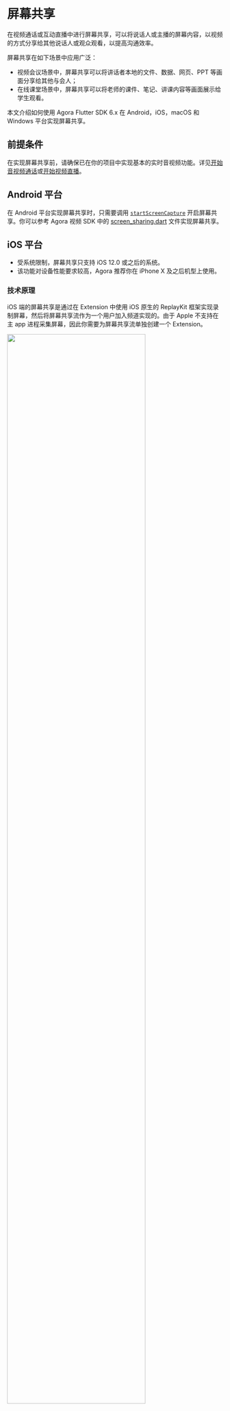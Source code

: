 # 屏幕共享

在视频通话或互动直播中进行屏幕共享，可以将说话人或主播的屏幕内容，以视频的方式分享给其他说话人或观众观看，以提高沟通效率。

屏幕共享在如下场景中应用广泛：

- 视频会议场景中，屏幕共享可以将讲话者本地的文件、数据、网页、PPT 等画面分享给其他与会人；
- 在线课堂场景中，屏幕共享可以将老师的课件、笔记、讲课内容等画面展示给学生观看。

本文介绍如何使用 Agora Flutter SDK 6.x 在 Android，iOS，macOS 和 Windows 平台实现屏幕共享。


## 前提条件

在实现屏幕共享前，请确保已在你的项目中实现基本的实时音视频功能。详见[开始音视频通话](./start_call_flutter_ng)或[开始视频直播](./start_live_flutter_ng)。


## Android 平台

在 Android 平台实现屏幕共享时，只需要调用 [`startScreenCapture`](./API%20Reference/flutter_ng/API/class_irtcengine.html#api_irtcengine_startscreencapture) 开启屏幕共享。你可以参考 Agora 视频 SDK 中的 [screen_sharing.dart](https://github.com/AgoraIO-Extensions/Agora-Flutter-SDK/blob/main/example/lib/examples/advanced/screen_sharing/screen_sharing.dart) 文件实现屏幕共享。

## iOS 平台

<div class="alert note"><ul><li>受系统限制，屏幕共享只支持 iOS 12.0 或之后的系统。</li><li>该功能对设备性能要求较高，Agora 推荐你在 iPhone X 及之后机型上使用。</li></ul></div>

### 技术原理

iOS 端的屏幕共享是通过在 Extension 中使用 iOS 原生的 ReplayKit 框架实现录制屏幕，然后将屏幕共享流作为一个用户加入频道实现的。由于 Apple 不支持在主 app 进程采集屏幕，因此你需要为屏幕共享流单独创建一个 Extension。

<img src="https://web-cdn.agora.io/docs-files/1669950976994" width="80%">

### 实现步骤
#### 1. 打开项目

  前往你的项目文件夹，用 Xcode 打开 `ios/.xcodeproj`。

#### 2. 创建 Broadcast Upload Extension

  a. 在 Xcode 菜单栏，点击 **File > New > Target...**, 在弹出的窗口中选择 **Broadcast Upload Extension**, 点击 **Next**。
  <img src="https://web-cdn.agora.io/docs-files/1669197671714" width="80%">

  b. 在弹出的窗口中填写 **Product Name** 等信息，取消勾选 **Include UI Extension**，点击 **Finish**。Xcode 会自动创建该 Extension 的文件夹，其中包含 `SampleHandler.h` 文件。
  <img src="https://web-cdn.agora.io/docs-files/1669197908653" width="80%">

  c. 在 **Target** 下选中刚创建的 Extension，点击 **General**，在 **Deployment Info** 下将 iOS 的版本设置为 12.0 或以上。
  <img src="https://web-cdn.agora.io/docs-files/1669199079385" width="80%">

  <div class="alert note">Broadcast Upload Extension 的内存使用限制为 50 MB，请确保屏幕共享的 Extension 内存使用不超过 50 MB。</div>

#### 3. 修改 Podfile

如果你使用 Cocoapods，则需要在 `Podfile` 文件中添加如下内容，为你的屏幕共享 Extension 添加依赖。

  ```
  target 'Your Extension Name' do
        pod 'AgoraRtcEngine_iOS', 'x.x.x.x'
  end
  ```

  <div class="alert note"><ul><li>将 <code>Your Extension Name</code> 替换为你的 Extension 名。</li><li>pod 依赖版本需要与 <a href="https://github.com/AgoraIO-Extensions/Agora-Flutter-SDK/blob/main/ios/agora_rtc_engine.podspec">agora_rtc_engine/ios/agora_rtc_engine.podspec</a> 文件中的 SDK 依赖版本保持一致。</li></ul></div>

打开终端，进入 `./ios` 目录，运行 `pod install`。

#### 4. 修改 SampleHandler

修改 `SampleHandler.h` 文件，以修改实现屏幕共享的代码逻辑：

  - 如果你只需使用 Agora 提供的 `AgoraReplayKitExtension.xcframework` 中的功能，修改方式为：选中 `Target` 为刚刚创建的 Extension，在 **Info** 中将 **NSExtension > NSExtensionPrincipalClass** 所对应的 **Value** 从 **SampleHandler** 改为 **AgoraReplayKitHandler**。

    ![](https://web-cdn.agora.io/docs-files/1669346575589)

  - 如果你还需要自定义一些业务逻辑，修改方式为：将如下代码替换到 `SampleHandler.h` 文件中：

    ```objectivec
      // Objective-C
      #import "SampleHandler.h"
      #import "AgoraReplayKitExt.h"
      #import <sys/time.h>
    
      @interface SampleHandler ()<AgoraReplayKitExtDelegate>
    
      @end
    
      @implementation SampleHandler
    
      - (void)broadcastStartedWithSetupInfo:(NSDictionary<NSString *,NSObject *> *)setupInfo {
          // User has requested to start the broadcast. Setup info from the UI extension can be supplied but optional.
          [[AgoraReplayKitExt shareInstance] start:self];
    
      }
    
      - (void)broadcastPaused {
          // User has requested to pause the broadcast. Samples will stop being delivered.
          NSLog(@"broadcastPaused");
          [[AgoraReplayKitExt shareInstance] pause];
      }
    
      - (void)broadcastResumed {
          // User has requested to resume the broadcast. Samples delivery will resume.
          NSLog(@"broadcastResumed");
          [[AgoraReplayKitExt shareInstance] resume];
    
      }
    
      - (void)broadcastFinished {
          // User has requested to finish the broadcast.
          NSLog(@"broadcastFinished");
          [[AgoraReplayKitExt shareInstance] stop];
    
      }
    
      - (void)processSampleBuffer:(CMSampleBufferRef)sampleBuffer withType:(RPSampleBufferType)sampleBufferType {
          [[AgoraReplayKitExt shareInstance] pushSampleBuffer:sampleBuffer withType:sampleBufferType];
      }
    
      #pragma mark - AgoraReplayKitExtDelegate
    
      - (void)broadcastFinished:(AgoraReplayKitExt *_Nonnull)broadcast reason:(AgoraReplayKitExtReason)reason {
          switch (reason) {
              case AgoraReplayKitExtReasonInitiativeStop:
                  {
                    // NSDictionary *userInfo = @{NSLocalizedDescriptionKey : @"Host app stop screen capture"};
                    // NSError *error = [NSError errorWithDomain:NSCocoaErrorDomain code:0 userInfo:userInfo];
                    // [self finishBroadcastWithError:error];
                      NSLog(@"AgoraReplayKitExtReasonInitiativeStop");
                  }
                  break;
              case AgoraReplayKitExtReasonConnectFail:
                  {
                    // NSDictionary *userInfo = @{NSLocalizedDescriptionKey : @"Connect host app fail need startScreenCapture in host app"};
                    // NSError *error = [NSError errorWithDomain:NSCocoaErrorDomain code:0 userInfo:userInfo];
                    // [self finishBroadcastWithError:error];
                      NSLog(@"AgoraReplayKitExReasonConnectFail");
                  }
                  break;
    
              case AgoraReplayKitExtReasonDisconnect:
                  {
                    // NSDictionary *userInfo = @{NSLocalizedDescriptionKey : @"disconnect with host app"};
                    // NSError *error = [NSError errorWithDomain:NSCocoaErrorDomain code:0 userInfo:userInfo];
                    // [self finishBroadcastWithError:error];
                      NSLog(@"AgoraReplayKitExReasonDisconnect");
                  }
                  break;
              default:
                  break;
          }
      }
    
      @end
    ```

#### 4. 开始屏幕共享

调用 [`startScreenCapture`](./API%20Reference/flutter_ng/API/class_irtcengine.html#api_irtcengine_startscreencapture)，并结合用户的手动操作，使 app 开启屏幕共享。有两种方式供你参考：

   - 方式一：提示用户在 iOS 系统的控制中心长按**屏幕录制**按钮，并选择用你创建的 Extension 开启录制。
   - 方式二：使用 Apple 在 iOS 12.0 中新增的 [RPSystemBroadcastPickerView](https://developer.apple.com/documentation/replaykit/rpsystembroadcastpickerview)，使 app 界面弹出“开启屏幕共享”的按钮。提示用户通过点击该按钮开启录制。


## macOS/Windows 平台
### 技术原理

Agora 目前在 macOS/Windows 平台上支持以下两种屏幕共享方案：

- 通过 `displayId` 共享指定屏幕，或指定屏幕的部分区域。
- 通过 `windowId` 共享指定窗口，或指定窗口的部分区域。

API 的调用时序如下图所示：

![](https://web-cdn.agora.io/docs-files/1669950827142)
### 实现步骤
#### 1. 获取屏幕 ID 或窗口 ID

你可以直接通过 agora_rtc_engine 提供的 [`getScreenCaptureSources`](./API%20Reference/flutter_ng/API/class_irtcengine.html#api_irtcengine_getscreencapturesources) 来获取 Display ID 或 Window ID，示例代码如下：

  ```dart
  await rtcEngine.getScreenCaptureSources(
          thumbSize: thumbSize, iconSize: iconSize, includeScreen: true);
  ```

#### 2. 共享指定的屏幕或窗口

以下示例代码演示如何在 macOS/Windows 上通过 Display ID 共享指定屏幕：

  ```dart
  await rtcEngine.startScreenCaptureByDisplayId(
      displayId: sourceId!,
      regionRect: const Rectangle(x: 0, y: 0, width: 0, height: 0),
      captureParams: const ScreenCaptureParameters(
        captureMouseCursor: true,
        frameRate: 30,
      ));
  ```

以下示例代码演示如何在 macOS/Windows上 通过 Window ID 共享指定窗口：

  ```dart
  await rtcEngine.startScreenCaptureByWindowId(
    windowId: sourceId!,
    regionRect: const Rectangle(x: 0, y: 0, width: 0, height: 0),
    captureParams: const ScreenCaptureParameters(
      captureMouseCursor: true,
      frameRate: 30,
    ),
  );
  ```

#### 3. 加入频道并发布屏幕共享流

如果仅需发布屏幕共享流，参考如下代码：

  ```dart
  await _engine.joinChannelEx(
      token: '',
      connection: RtcConnection(
          channelId: _controller.text, localUid: shareShareUid),
      options: const ChannelMediaOptions(
        autoSubscribeVideo: true,
        autoSubscribeAudio: true,
        publishScreenTrack: true,
        publishSecondaryScreenTrack: true,
        publishCameraTrack: false,
        publishMicrophoneTrack: false,
        publishScreenCaptureAudio: true,
        publishScreenCaptureVideo: true,
        clientRoleType: ClientRoleType.clientRoleBroadcaster,
      ));
  ```

如需发布屏幕共享流和本地摄像头采集的视频流，在你的项目中添加如下代码：

  ```dart
  await _engine.joinChannelEx(
      token: '',
      connection:
          RtcConnection(channelId: _controller.text, localUid: localUid),
      options: const ChannelMediaOptions(
        publishCameraTrack: true,
        publishMicrophoneTrack: true,
        clientRoleType: ClientRoleType.clientRoleBroadcaster,
      ));


  await _engine.joinChannelEx(
      token: '',
      connection: RtcConnection(
          channelId: _controller.text, localUid: shareShareUid),
      options: const ChannelMediaOptions(
        autoSubscribeVideo: true,
        autoSubscribeAudio: true,
        publishScreenTrack: true,
        publishSecondaryScreenTrack: true,
        publishCameraTrack: false,
        publishMicrophoneTrack: false,
        publishScreenCaptureAudio: true,
        publishScreenCaptureVideo: true,
        clientRoleType: ClientRoleType.clientRoleBroadcaster,
      ));
  ```


## 相关参考
### 注意事项

屏幕共享流的视频单价以你在 [`ScreenCaptureParameters`](https://docs.agora.io/cn/video-call-4.x/API%20Reference/flutter_ng/API/rtc_api_data_type.html#class_screencaptureparameters) 中设置的视频分辨率为准，`dimensions` 参数的默认值为 1920 × 1080 进行计费。详见 [屏幕共享流的分辨率](https://docs.agora.io/cn/video-call-4.x/billing_rtc_ng?platform=Flutter#屏幕共享流的分辨率)。

### 示例项目

Agora 在 [Agora-Flutter-SDK](https://github.com/AgoraIO-Extensions/Agora-Flutter-SDK) 中提供屏幕共享的代码示例，你可以参考以下文件实现屏幕共享：

- [`screen_sharing.dart`](https://github.com/AgoraIO-Extensions/Agora-Flutter-SDK/blob/main/example/lib/examples/advanced/screen_sharing/screen_sharing.dart)
- [`info.plist`](https://github.com/AgoraIO-Extensions/Agora-Flutter-SDK/blob/main/example/ios/ScreenSharing/Info.plist)
- [`SampleHandler.h`](https://github.com/AgoraIO-Extensions/Agora-Flutter-SDK/blob/main/example/ios/ScreenSharing/SampleHandler.h)
- [`SampleHandler.m`](https://github.com/AgoraIO-Extensions/Agora-Flutter-SDK/blob/main/example/ios/ScreenSharing/SampleHandler.m)


### API 参考

- Android, iOS

  - [`startScreenCapture`](./API%20Reference/flutter_ng/API/class_irtcengine.html#api_irtcengine_startscreencapture)
  - [`stopScreenCapture`](./API%20Reference/flutter_ng/API/class_irtcengine.html#api_irtcengine_stopscreencapture)
  - [`updateScreenCapture`](./API%20Reference/flutter_ng/API/class_irtcengine.html#api_irtcengine_updatescreencapture)

- Windows, macOS

  - [`getScreenCaptureSources`](./API%20Reference/flutter_ng/API/class_irtcengine.html#api_irtcengine_getscreencapturesources)
  - [`startScreenCaptureByDisplayId`](./API%20Reference/flutter_ng/API/class_irtcengine.html#api_irtcengine_startscreencapturebydisplayid)
  - [`startScreenCaptureByWindowId`](./API%20Reference/flutter_ng/API/class_irtcengine.html#api_irtcengine_startscreencapturebywindowid) 
  - [`updateScreenCaptureParameters`](./API%20Reference/flutter_ng/API/class_irtcengine.html#api_irtcengine_updatescreencaptureparameters)
  - [`updateScreenCaptureRegion`](./API%20Reference/flutter_ng/API/class_irtcengine.html#api_irtcengine_updatescreencaptureregion)
  - [`setScreenCaptureContentHint`](./API%20Reference/flutter_ng/API/class_irtcengine.html#api_irtcengine_setscreencapturecontenthint)
  - [`setScreenCaptureScenario`](./API%20Reference/flutter_ng/API/class_irtcengine.html#api_irtcengine_setscreencapturescenario)
  - [`stopScreenCapture`](./API%20Reference/flutter_ng/API/class_irtcengine.html#api_irtcengine_stopscreencapture)